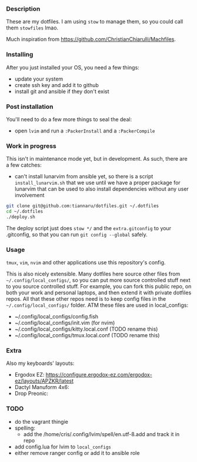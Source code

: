 ### Description
These are my dotfiles. I am using `stow` to manage them, so you could call them `stowfiles` lmao.

Much inspiration from https://github.com/ChristianChiarulli/Machfiles.

### Installing
After you just installed your OS, you need a few things:
- update your system
- create ssh key and add it to github
- install git and ansible if they don't exist

### Post installation
You'll need to do a few more things to seal the deal:
- open `lvim` and run a `:PackerInstall` and a `:PackerCompile`

### Work in progress
This isn't in maintenance mode yet, but in development. As such, there are a few catches:
- can't install lunarvim from ansible yet, so there is a script `install_lunarvim.sh` that we use until we have a proper package for lunarvim that can be used to also install dependencies without any user involvement

```bash
git clone git@github.com:tiannaru/dotfiles.git ~/.dotfiles
cd ~/.dotfiles
./deploy.sh
```
The deploy script just does `stow */` and the `extra.gitconfig` to your .gitconfig, so that you can run `git config --global` safely.

### Usage
`tmux`, `vim`, `nvim` and other applications use this repository's config.

This is also nicely extensible. Many dotfiles here source other files from `~/.config/local_configs/`, so you can put more source controlled stuff next to you source controlled stuff. 
For example, you can fork this public repo, on both your work and personal laptops, and then extend it with private dotfiles repos. All that these other repos need is to keep config files in the `~/.config/local_configs/` folder.
ATM these files are used in local_configs:
- ~/.config/local_configs/config.fish
- ~/.config/local_configs/init.vim (for nvim)
- ~/.config/local_configs/kitty.local.conf (TODO rename this)
- ~/.config/local_configs/tmux.local.conf (TODO rename this)

### Extra
Also my keyboards' layouts: 
- Ergodox EZ: https://configure.ergodox-ez.com/ergodox-ez/layouts/APZKR/latest
- Dactyl Manuform 4x6: 
- Drop Preonic: 

### TODO
- do the vagrant thingie
- spelling:
  - add the /home/cris/.config/lvim/spell/en.utf-8.add and track it in repo
- add config.lua for lvim to `local_configs`
- either remove ranger config or add it to ansible role
